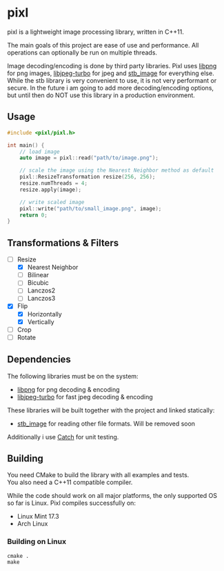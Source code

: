 # pixl
pixl is a lightweight image processing library, written in C++11.

The main goals of this project are ease of use and performance. All operations can optionally be run on multiple threads.

Image decoding/encoding is done by third party libraries. Pixl uses [libpng](http://www.libpng.org/pub/png/libpng.html) for png images, [libjpeg-turbo](http://libjpeg-turbo.virtualgl.org/) for jpeg and [stb_image](https://github.com/nothings/stb/blob/master/stb_image.h) for everything else.
While the stb library is very convenient to use, it is not very performant or secure. 
In the future i am going to add more decoding/encoding options, but until then do NOT use this library in a production environment.

## Usage
```cpp
#include <pixl/pixl.h>

int main() {
	// load image
	auto image = pixl::read("path/to/image.png");

	// scale the image using the Nearest Neighbor method as default 
	pixl::ResizeTransformation resize(256, 256);
	resize.numThreads = 4;
	resize.apply(image);

	// write scaled image
	pixl::write("path/to/small_image.png", image);
	return 0;
}
```

## Transformations & Filters
- [ ] Resize
	- [x] Nearest Neighbor
	- [ ] Bilinear
	- [ ] Bicubic
	- [ ] Lanczos2
	- [ ] Lanczos3
- [x] Flip
	- [x] Horizontally
	- [x] Vertically
- [ ] Crop
- [ ] Rotate

## Dependencies
The following libraries must be on the system:

- [libpng](http://www.libpng.org/pub/png/libpng.html) for png decoding & encoding
- [libjpeg-turbo](http://libjpeg-turbo.virtualgl.org/) for fast jpeg decoding & encoding

These libraries will be built together with the project and linked statically:

- [stb_image](https://github.com/nothings/stb/blob/master/stb_image.h) for reading other file formats. Will be removed soon

Additionally i use [Catch](https://github.com/philsquared/Catch) for unit testing.

## Building
You need CMake to build the library with all examples and tests.    
You also need a C++11 compatible compiler.

While the code should work on all major platforms, the only supported OS so far is Linux.
Pixl compiles successfully on:

- Linux Mint 17.3
- Arch Linux

### Building on Linux
```
cmake .
make
```